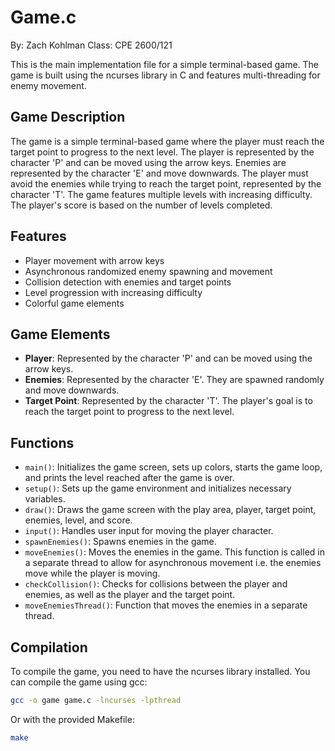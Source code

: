 # Game.c

By: Zach Kohlman
Class: CPE 2600/121

This is the main implementation file for a simple terminal-based game. The game is built using the ncurses library in C and features multi-threading for enemy movement.

## Game Description

The game is a simple terminal-based game where the player must reach the target point to progress to the next level. The player is represented by the character 'P' and can be moved using the arrow keys. Enemies are represented by the character 'E' and move downwards. The player must avoid the enemies while trying to reach the target point, represented by the character 'T'. The game features multiple levels with increasing difficulty. The player's score is based on the number of levels completed.

## Features

- Player movement with arrow keys
- Asynchronous randomized enemy spawning and movement
- Collision detection with enemies and target points
- Level progression with increasing difficulty
- Colorful game elements

## Game Elements

- **Player**: Represented by the character 'P' and can be moved using the arrow keys.
- **Enemies**: Represented by the character 'E'. They are spawned randomly and move downwards.
- **Target Point**: Represented by the character 'T'. The player's goal is to reach the target point to progress to the next level.

## Functions

- `main()`: Initializes the game screen, sets up colors, starts the game loop, and prints the level reached after the game is over.
- `setup()`: Sets up the game environment and initializes necessary variables.
- `draw()`: Draws the game screen with the play area, player, target point, enemies, level, and score.
- `input()`: Handles user input for moving the player character.
- `spawnEnemies()`: Spawns enemies in the game.
- `moveEnemies()`: Moves the enemies in the game. This function is called in a separate thread to allow for asynchronous movement i.e. the enemies move while the player is moving.
- `checkCollision()`: Checks for collisions between the player and enemies, as well as the player and the target point.
- `moveEnemiesThread()`: Function that moves the enemies in a separate thread.

## Compilation

To compile the game, you need to have the ncurses library installed. You can compile the game using gcc:

```bash
gcc -o game game.c -lncurses -lpthread
```

Or with the provided Makefile:

```bash
make
```
